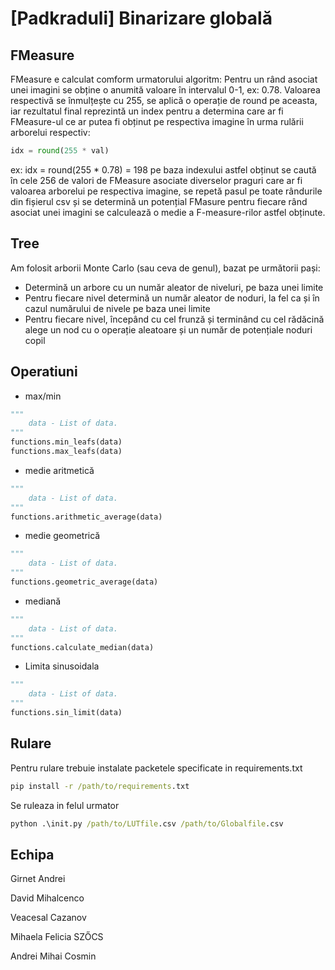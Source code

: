 # [Padkraduli] Binarizare globală
## FMeasure
FMeasure e calculat comform urmatorului algoritm:
Pentru un rând asociat unei imagini se obține o anumită valoare în intervalul 0-1, ex: 0.78. Valoarea respectivă se înmulțește cu 255, se aplică o operație de round pe aceasta, iar rezultatul final reprezintă un index pentru a determina care ar fi FMeasure-ul ce ar putea fi obținut pe respectiva imagine în urma rulării arborelui respectiv: 
```python
idx = round(255 * val)
```
ex: idx = round(255 * 0.78) = 198 pe baza indexului astfel obținut se caută în cele 256 de valori de FMeasure asociate diverselor praguri care ar fi valoarea arborelui pe respectiva imagine, se repetă pasul pe toate rândurile din fișierul csv și se determină un potențial FMasure pentru fiecare rând asociat unei imagini se calculează o medie a F-measure-rilor astfel obținute.

## Tree
Am folosit arborii Monte Carlo (sau ceva de genul), bazat pe următorii pași:
* Determină un arbore cu un număr aleator de niveluri, pe baza unei limite 
* Pentru fiecare nivel determină un număr aleator de noduri, la fel ca și în cazul numărului de nivele pe baza unei limite
* Pentru fiecare nivel, începând cu cel frunză și terminând cu cel rădăcină alege un nod cu o operație aleatoare și un număr de potențiale noduri copil

## Operatiuni
* max/min
```python
"""
    data - List of data.
"""
functions.min_leafs(data)
functions.max_leafs(data)
```
* medie aritmetică
```python
"""
    data - List of data.
"""
functions.arithmetic_average(data)
```
* medie geometrică
```python
"""
    data - List of data.
"""
functions.geometric_average(data)
```
* mediană
```python
"""
    data - List of data.
"""
functions.calculate_median(data)
```
* Limita sinusoidala
```python
"""
    data - List of data.
"""
functions.sin_limit(data)
```

## Rulare
Pentru rulare trebuie instalate packetele specificate in requirements.txt
```cmd
pip install -r /path/to/requirements.txt
```
Se ruleaza in felul urmator
```cmd
python .\init.py /path/to/LUTfile.csv /path/to/Globalfile.csv
```
## Echipa
Girnet Andrei

David Mihalcenco

Veacesal Cazanov

Mihaela Felicia SZŐCS

Andrei Mihai Cosmin